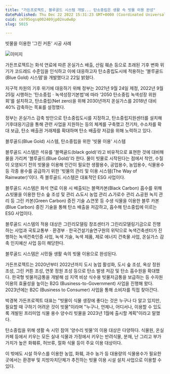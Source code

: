 ```yaml
---
title: "가든프로젝트, 블루골드 시스템 개발... 탄소중립은 생활 속 빗물 이용 완성"
datePublished: Thu Dec 22 2022 15:31:23 GMT+0000 (Coordinated Universal Time)
cuid: cm705ogsq002409jp02nudw8p
slug: 5015

---
```



빗물을 이용한 '그린 커튼' 시공 사례

![이미지](https://cdn.hashnode.com/res/hashnode/image/upload/v1739258624423/a6ced6ac-df2b-4cd3-a55a-d28c4b84474f.jpeg)

가든프로젝트는 화석 연료에 따른 온실가스 배출, 산림 훼손 등으로 초래된 기후 변화 위기가 코드레드 수준임을 인식하고 이에 대응하고자 탄소중립도시에 적용하는 '블루골드(Blue Gold) 시스템'을 개발했다고 22일 밝혔다.

지구적 차원의 기후 위기에 대응하기 위해 정부는 2021년 9월 24일 제정, 2022년 9월 25일 시행하는 '탄소중립ㆍ녹색성장기본법'에 따라 '2050 탄소중립 녹색성장 위원회'를 설치하고, 탄소중립(Net zero)을 위해 2030년까지 온실가스를 2018년 대비 40% 감축하는 목표를 설정했다.

정부는 온실가스 감축 방안으로 탄소중립도시를 지정하고, 탄소중립지원센터를 설치해 기후대응기금을 통해 관련 사업을 지원하는 등의 체계를 구축했고 전기차, 수소차를 확대 보급, 탄소 배출권 거래제를 확대하며 탄소 배출량 저감을 위해 노력하고 있다.

블루골드(Blue Gold) 시스템, 탄소중립을 위한 '빗물 이용' 시스템

블루골드 시스템은 석유를 '블랙골드(black gold)'라고 비유적으로 표현한 것에 대비해 물을 가리켜 '블루골드(Blue Gold)'라 한다. 물이 빗물로 시작된다는 점에서 착안, 수질이 오염되기 전의 빗물을 이용해 인간이 필요한 생활용수, 공업용수, 농업용수, 식물용수 등 각종 용수를 공급하기 위한 '빗물의 관리 및 이용 시스템(The Way of Rainwater)'이다. 즉 블루골드 시스템은 대표적인 ESG 사업이다.

블루골드 시스템은 화석 연료 이용 시 배출되는 블랙카본(Black Carbon) 흡수를 위해 △빗물을 이용한 탄소 숲 조성 및 관리 △도시 농업 관리 △가로수 관리 △공원 녹지 관리 등 그린 카본(Green Carbon) 증진 기술 △연못 등 수생 식물을 이용한 블루 카본(Blue Carbon) 증진 기술을 통해 탄소 배출을 저감하고, 흡수해 탄소중립에 이르는 ESG 사업이다.

블루골드 시스템의 적용 대상은 그린리모델링 창조센터가 그린리모델링기금으로 진행하는 사업과 국토교통부ㆍ환경부ㆍ한국건설기술연구원의 위탁으로 녹색건축센터가 진행하는 녹색건축인증 사업, 녹색 기술, 녹색 제품, 제로 에너지 건축물 사업, 온실가스 감축 인지예산 사업 등이 해당한다.

블루골드 시스템은 시민들 생활 속의 빗물 이용으로 완성된다.

가든프로젝트는 2020년부터 2022년까지 도시 농업 활성화, 도시 숲 조성, 옥상 정원 조성, 그린 커튼 조성, 연못 정원 조성 등으로 탄소 발생 저감 및 탄소 흡수원을 확대했다. 한국형 빗물저금통을 개발해 섬 지역 비상 식수용 빗물저금통을 보급하는 등 수자원 이용의 효율성을 높이는 B2G (Business-to-Government) 사업을 진행해 왔다. 2023년에는 B2C (Business to Consumer) 사업을 통해 소비자를 직접 찾아간다.

박경복 가든프로젝트 대표는 "빗물이 식물 생장에 좋다는 것은 누구나 다 알고 있지만, 필요할 때 구하기 어려운 것이 빗물"이라며 "누구나, 언제나, 어디서나, 이용할 수 있도록 개발된 프리미엄 식물 용수 양수리 빗물을 2023년 1월에 출시할 계획"이라고 말했다.

탄소중립을 위해 생활 속 시민 참여 '양수리 빗물'의 이용 대상은 다양하다. 식물원, 온실 카페 등에서 키우는 모든 실내 식물과 가정에서 키우는 반려식물, 분재, 난 그리고 부가가치가 높은 화훼류, 허브류, 절화 식물 등이 주요 이용 대상이다.

이 밖에도 시설 하우스를 이용한 농업, 화훼, 과수 농가 등 대용량의 식물용수가 필요한 곳에서는 환경부 및 지방자치단체가 추진하는 빗물 이용 시설 설치 사업으로 이용할 수 있다.